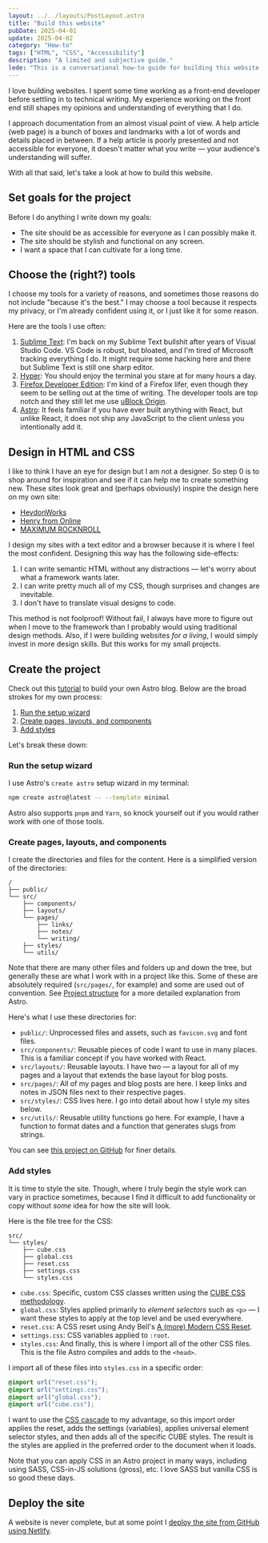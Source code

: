 ```yaml
---
layout: ../../layouts/PostLayout.astro
title: "Build this website"
pubDate: 2025-04-01
update: 2025-04-02
category: "How-to"
tags: ["HTML", "CSS", "Accessibility"]
description: "A limited and subjective guide."
lede: "This is a conversational how-to guide for building this website. It is far from comprehensive and it assumes this is not your first encounter with a lot of these concepts. Feel free to disagree with any of this — my opinions may not overlap with yours!"
---
```


I love building websites. I spent some time working as a front-end developer before settling in to technical writing. My experience working on the front end still shapes my opinions and understanding of everything that I do.

I approach documentation from an almost visual point of view. A help article (web page) is a bunch of boxes and landmarks with a lot of words and details placed in between. If a help article is poorly presented and not accessible for everyone, it doesn't matter what you write — your audience's understanding will suffer.

With all that said, let's take a look at how to build this website.

## Set goals for the project

Before I do anything I write down my goals:

- The site should be as accessible for everyone as I can possibly make it.
- The site should be stylish and functional on any screen.
- I want a space that I can cultivate for a long time.

## Choose the (right?) tools

I choose my tools for a variety of reasons, and sometimes those reasons do not include "because it's the best." I may choose a tool because it respects my privacy, or I'm already confident using it, or I just like it for some reason.

Here are the tools I use often:

1. [Sublime Text](https://www.sublimetext.com/): I'm back on my Sublime Text bullshit after years of Visual Studio Code. VS Code is robust, but bloated, and I'm tired of Microsoft tracking everything I do. It might require some hacking here and there but Sublime Text is still one sharp editor.
2. [Hyper](https://hyper.is/): You should enjoy the terminal you stare at for many hours a day.
3. [Firefox Developer Edition](https://www.mozilla.org/en-US/firefox/developer/): I'm kind of a Firefox lifer, even though they seem to be selling out at the time of writing. The developer tools are top notch and they still let me use [uBlock Origin](https://ublockorigin.com/).
4. [Astro](https://www.astro.build/): It feels familiar if you have ever built anything with React, but unlike React, it does not ship any JavaScript to the client unless you intentionally add it.

## Design in HTML and CSS

I like to think I have an eye for design but I am not a designer. So step 0 is to shop around for inspiration and see if it can help me to create something new. These sites look great and (perhaps obviously) inspire the design here on my own site:

- [HeydonWorks](https://heydonworks.com/)
- [Henry from Online](https://henry.codes/)
- [MAXIMUM ROCKNROLL](https://www.maximumrocknroll.com/)

I design my sites with a text editor and a browser because it is where I feel the most confident. Designing this way has the following side-effects:

1. I can write semantic HTML without any distractions — let's worry about what a framework wants later.
2. I can write pretty much all of my CSS, though surprises and changes are inevitable.
3. I don't have to translate visual designs to code.

This method is not foolproof! Without fail, I always have more to figure out when I move to the framework than I probably would using traditional design methods. Also, if I were building websites _for a living_, I would simply invest in more design skills. But this works for my small projects.

## Create the project

Check out this [tutorial](https://docs.astro.build/en/tutorial/0-introduction/) to build your own Astro blog. Below are the broad strokes for my own process:

1. [Run the setup wizard](#run-the-setup-wizard)
2. [Create pages, layouts, and components](#create-pages-layouts-and-components)
3. [Add styles](#add-styles)

Let's break these down:

### Run the setup wizard

I use Astro's <code>create astro</code> setup wizard in my terminal:

```bash
npm create astro@latest -- --template minimal
```

Astro also supports <code>pnpm</code> and <code>Yarn</code>, so knock yourself out if you would rather work with one of those tools.

### Create pages, layouts, and components

I create the directories and files for the content. Here is a simplified version of the directories:

```plaintext
/
├── public/
└── src/
    ├── components/
    ├── layouts/
    └── pages/
        ├── links/
        ├── notes/
        └── writing/
    ├── styles/
    └── utils/
```

Note that there are many other files and folders up and down the tree, but generally these are what I work with in a project like this. Some of these are absolutely required (<code>src/pages/</code>, for example) and some are used out of convention. See [Project structure](https://docs.astro.build/en/basics/project-structure/) for a more detailed explanation from Astro.

Here's what I use these directories for:

- <code>public/</code>: Unprocessed files and assets, such as <code>favicon.svg</code> and font files.
- <code>src/components/</code>: Reusable pieces of code I want to use in many places. This is a familiar concept if you have worked with React.
- <code>src/layouts/</code>: Reusable layouts. I have two — a layout for all of my pages and a layout that extends the base layout for blog posts.
- <code>src/pages/</code>: All of my pages and blog posts are here. I keep links and notes in JSON files next to their respective pages.
- <code>src/styles/</code>: CSS lives here. I go into detail about how I style my sites below.
- <code>src/utils/</code>: Reusable utility functions go here. For example, I have a function to format dates and a function that generates slugs from strings.

You can see [this project on GitHub](https://github.com/z336/blog) for finer details.

### Add styles

It is time to style the site. Though, where I truly begin the style work can vary in practice sometimes, because I find it difficult to add functionality or copy without _some_ idea for how the site will look.

Here is the file tree for the CSS:

```plaintext
src/
└── styles/
    ├── cube.css
    ├── global.css
    ├── reset.css
    ├── settings.css
    └── styles.css
```

- <code>cube.css</code>: Specific, custom CSS classes written using the [CUBE CSS methodology](https://cube.fyi/).
- <code>global.css</code>: Styles applied primarily to _element selectors_ such as <code>&lt;p&gt;</code> — I want these styles to apply at the top level and be used everywhere.
- <code>reset.css</code>: A CSS reset using Andy Bell's [A (more) Modern CSS Reset](https://piccalil.li/blog/a-more-modern-css-reset/).
- <code>settings.css</code>: CSS variables applied to <code>:root</code>.
- <code>styles.css</code>: And finally, this is where I import all of the other CSS files. This is the file Astro compiles and adds to the <code>&lt;head&gt;</code>.

I import all of these files into <code>styles.css</code> in a specific order:

```css
@import url("reset.css");
@import url("settings.css");
@import url("global.css");
@import url("cube.css");
```

I want to use the [CSS cascade](https://developer.mozilla.org/en-US/docs/Web/CSS/CSS_cascade/Cascade) to my advantage, so this import order applies the reset, adds the settings (variables), applies universal element selector styles, and then adds all of the specific CUBE styles. The result is the styles are applied in the preferred order to the document when it loads.

Note that you can apply CSS in an Astro project in many ways, including using SASS, CSS-in-JS solutions (gross), etc. I love SASS but vanilla CSS is so good these days.

## Deploy the site

A website is never complete, but at some point I [deploy the site from GitHub using Netlify](https://www.netlify.com/blog/2016/09/29/a-step-by-step-guide-deploying-on-netlify/).
